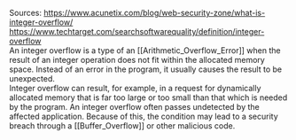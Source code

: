 Sources:
https://www.acunetix.com/blog/web-security-zone/what-is-integer-overflow/
https://www.techtarget.com/searchsoftwarequality/definition/integer-overflow
\
An integer overflow is a type of an [[Arithmetic_Overflow_Error]] when the result of an integer operation does not fit within the allocated memory space. Instead of an error in the program, it usually causes the result to be unexpected.
\
Integer overflow can result, for example, in a request for dynamically allocated memory that is far too large or too small than that which is needed by the program. An integer overflow often passes undetected by the affected application. Because of this, the condition may lead to a security breach through a [[Buffer_Overflow]] or other malicious code.
